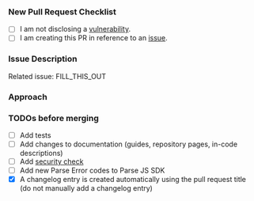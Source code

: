 ### New Pull Request Checklist
<!--
    Please check the following boxes [x] before submitting your issue.
    Click the "Preview" tab for better readability.
    Thanks for contributing to Parse Server!
-->

- [ ] I am not disclosing a [vulnerability](https://github.com/parse-community/parse-server/blob/master/SECURITY.md).
- [ ] I am creating this PR in reference to an [issue](https://github.com/parse-community/parse-server/issues?q=is%3Aissue).

### Issue Description
<!-- Add a brief description of the issue this PR solves. -->

Related issue: FILL_THIS_OUT

### Approach
<!-- Add a description of the approach in this PR. -->

### TODOs before merging
<!--
    Add TODOs that need to be completed before merging this PR.
    Delete suggested TODOs that do not apply to this PR.
-->

- [ ] Add tests
- [ ] Add changes to documentation (guides, repository pages, in-code descriptions)
- [ ] Add [security check](https://github.com/parse-community/parse-server/blob/master/CONTRIBUTING.md#security-checks)
- [ ] Add new Parse Error codes to Parse JS SDK <!-- no hard-coded error codes in Parse Server -->
- [x] A changelog entry is created automatically using the pull request title (do not manually add a changelog entry)
